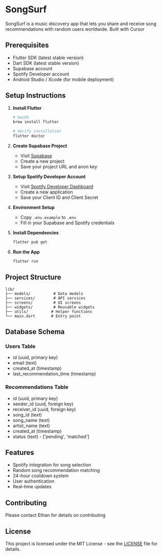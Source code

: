 # SongSurf

SongSurf is a music discovery app that lets you share and receive song recommendations with random users worldwide. Built with Cursor

## Prerequisites

- Flutter SDK (latest stable version)
- Dart SDK (latest stable version)
- Supabase account
- Spotify Developer account
- Android Studio / Xcode (for mobile deployment)

## Setup Instructions

1. **Install Flutter**
   ```bash
   # macOS
   brew install flutter
   
   # Verify installation
   flutter doctor
   ```

2. **Create Supabase Project**
   - Visit [Supabase](https://supabase.com)
   - Create a new project
   - Save your project URL and anon key

3. **Setup Spotify Developer Account**
   - Visit [Spotify Developer Dashboard](https://developer.spotify.com/dashboard)
   - Create a new application
   - Save your Client ID and Client Secret

4. **Environment Setup**
   - Copy `.env.example` to `.env`
   - Fill in your Supabase and Spotify credentials

5. **Install Dependencies**
   ```bash
   flutter pub get
   ```

6. **Run the App**
   ```bash
   flutter run
   ```

## Project Structure

```
lib/
├── models/          # Data models
├── services/        # API services
├── screens/         # UI screens
├── widgets/         # Reusable widgets
├── utils/          # Helper functions
└── main.dart       # Entry point
```

## Database Schema

### Users Table
- id (uuid, primary key)
- email (text)
- created_at (timestamp)
- last_recommendation_time (timestamp)

### Recommendations Table
- id (uuid, primary key)
- sender_id (uuid, foreign key)
- receiver_id (uuid, foreign key)
- song_id (text)
- song_name (text)
- artist_name (text)
- created_at (timestamp)
- status (text) - ['pending', 'matched']

## Features

- Spotify integration for song selection
- Random song recommendation matching
- 24-hour cooldown system
- User authentication
- Real-time updates

## Contributing

Please contact Ethan for details on contributing

## License

This project is licensed under the MIT License - see the [LICENSE](LICENSE) file for details.
